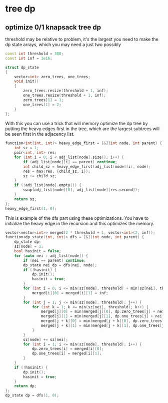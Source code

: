 # tree dp 

## optimize 0/1 knapsack tree dp 

threshold may be relative to problem, it's the largest you need to make the dp state arrays, which you may need a just two possibly

```cpp
const int threshold = 300;
const int inf = 1e16;

struct dp_state
{
    vector<int> zero_trees, one_trees;
    void init()
    {
        zero_trees.resize(threshold + 1, inf);
        one_trees.resize(threshold + 1, inf);
        zero_trees[1] = 1;
        one_trees[1] = 2;
    }
};
```

With this you can use a trick that will memory optimize the dp tree by putting the heavy edges first in the tree, which are the largest subtrees will be seen first in the adjacency list.

```cpp
function<int(int, int)> heavy_edge_first = [&](int node, int parent) {
    int sz = 1;
    pair<int, int> res;
    for (int i = 0; i < adj_list[node].size(); i++) {
        if (adj_list[node][i] == parent) continue;
        int child_sz = heavy_edge_first(adj_list[node][i], node);
        res = max(res, {child_sz, i});
        sz += child_sz;
    }
    if (!adj_list[node].empty()) {
        swap(adj_list[node][0], adj_list[node][res.second]);
    }
    return sz;
};
heavy_edge_first(1, 0);
```

This is example of the dfs part using these optimizations.  You have to initialize the heavy edge in the recursion and this optimizes the memory. 

```cpp
vector<vector<int>> merged(2 * threshold + 1, vector<int>(2, inf));
function<dp_state(int, int)> dfs = [&](int node, int parent) {
    dp_state dp;
    sz[node] = 1;
    bool hasinit = false;
    for (auto nei : adj_list[node]) {
        if (nei == parent) continue;
        dp_state nei_dp = dfs(nei, node);
        if (!hasinit) {
            dp.init();
            hasinit = true;
        }
        for (int i = 0; i <= min(sz[node], threshold) + min(sz[nei], threshold); i++ ) {
            merged[i][0] = merged[i][1] = inf;
        }
        for (int j = 1; j <= min(sz[node], threshold); j++) {
            for (int k = 1; k <= min(sz[nei], threshold); k++) {
                merged[j][0] = min(merged[j][0], dp.zero_trees[j] + nei_dp.one_trees[k]);
                merged[j][1] = min(merged[j][1], dp.one_trees[j] + nei_dp.zero_trees[k]);
                merged[j + k][0] = min(merged[j + k][0], dp.zero_trees[j] + nei_dp.zero_trees[k] + j * k);
                merged[j + k][1] = min(merged[j + k][1], dp.one_trees[j] + nei_dp.one_trees[k] + j * k * 2);
            }
        }
        sz[node] += sz[nei];
        for (int i = 1; i <= min(sz[node], threshold); i++) {
            dp.zero_trees[i] = merged[i][0];
            dp.one_trees[i] = merged[i][1];
        }
    }
    if (!hasinit) {
        dp.init();
        hasinit = true;
    }
    return dp;
};
dp_state dp = dfs(1, 0);
```
